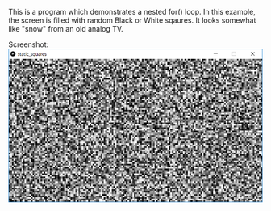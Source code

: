 This is a program which demonstrates a nested for() loop. In this example, the screen is filled with random Black or White sqaures. It looks somewhat like "snow" from an old analog TV.

Screenshot:  
![snow](static_squares.png)
